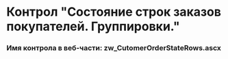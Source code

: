 ﻿---
description: 2.6.0.0
---
# Контрол "Состояние строк заказов покупателей. Группировки."
### Имя контрола в веб-части: zw_CutomerOrderStateRows.ascx

